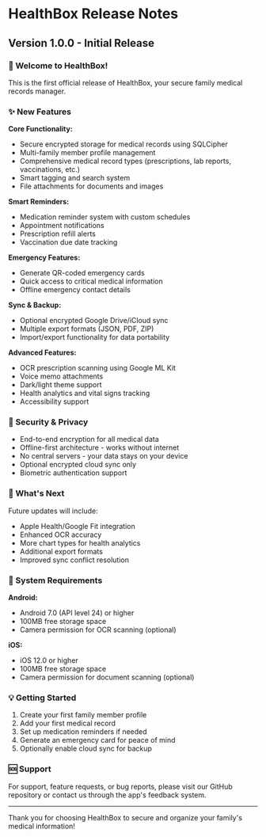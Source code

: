 # HealthBox Release Notes

## Version 1.0.0 - Initial Release

### 🎉 Welcome to HealthBox!

This is the first official release of HealthBox, your secure family medical records manager.

### ✨ New Features

**Core Functionality:**
- Secure encrypted storage for medical records using SQLCipher
- Multi-family member profile management
- Comprehensive medical record types (prescriptions, lab reports, vaccinations, etc.)
- Smart tagging and search system
- File attachments for documents and images

**Smart Reminders:**
- Medication reminder system with custom schedules
- Appointment notifications
- Prescription refill alerts
- Vaccination due date tracking

**Emergency Features:**
- Generate QR-coded emergency cards
- Quick access to critical medical information
- Offline emergency contact details

**Sync & Backup:**
- Optional encrypted Google Drive/iCloud sync
- Multiple export formats (JSON, PDF, ZIP)
- Import/export functionality for data portability

**Advanced Features:**
- OCR prescription scanning using Google ML Kit
- Voice memo attachments
- Dark/light theme support
- Health analytics and vital signs tracking
- Accessibility support

### 🔐 Security & Privacy

- End-to-end encryption for all medical data
- Offline-first architecture - works without internet
- No central servers - your data stays on your device
- Optional encrypted cloud sync only
- Biometric authentication support

### 🎯 What's Next

Future updates will include:
- Apple Health/Google Fit integration
- Enhanced OCR accuracy
- More chart types for health analytics
- Additional export formats
- Improved sync conflict resolution

### 📱 System Requirements

**Android:**
- Android 7.0 (API level 24) or higher
- 100MB free storage space
- Camera permission for OCR scanning (optional)

**iOS:**
- iOS 12.0 or higher
- 100MB free storage space
- Camera permission for document scanning (optional)

### 💡 Getting Started

1. Create your first family member profile
2. Add your first medical record
3. Set up medication reminders if needed
4. Generate an emergency card for peace of mind
5. Optionally enable cloud sync for backup

### 🆘 Support

For support, feature requests, or bug reports, please visit our GitHub repository or contact us through the app's feedback system.

---

Thank you for choosing HealthBox to secure and organize your family's medical information!